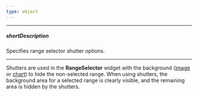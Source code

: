 ```yaml
---
type: object
---
```

---
##### shortDescription
Specifies range selector shutter options.

---
Shutters are used in the **RangeSelector** widget with the background ([image](/api-reference/20%20Data%20Visualization%20Widgets/25%20dxRangeSelector/1%20Configuration/background/image '/Documentation/ApiReference/Data_Visualization_Widgets/dxRangeSelector/Configuration/background/image/') or [chart](/api-reference/20%20Data%20Visualization%20Widgets/25%20dxRangeSelector/1%20Configuration/chart '/Documentation/ApiReference/Data_Visualization_Widgets/dxRangeSelector/Configuration/chart/')) to hide the non-selected range. When using shutters, the background area for a selected range is clearly visible, and the remaining area is hidden by the shutters.
